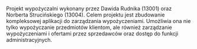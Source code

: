 Projekt wypożyczalni wykonany przez Dawida Rudnika (13001) oraz Norberta Strucińskiego (13004). Celem projektu jest zbudowanie kompleksowej aplikacji do zarządzania wypożyczeniami. Umożliwia ona nie tylko wypożyczanie przedmiotów klientom, ale również zarządzanie wypożyczeniami i ofertami przez sprzedawców oraz dostęp do funkcji administracyjnych.
